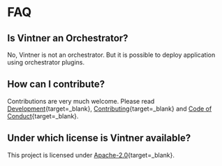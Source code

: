 # FAQ 

## Is Vintner an Orchestrator? 

No, Vintner is not an orchestrator.
But it is possible to deploy application using orchestrator plugins.

## How can I contribute? 

Contributions are very much welcome.
Please read [Development](development.md){target=_blank}, [Contributing](contributing.md){target=_blank} and [Code of Conduct](code-of-conduct.md){target=_blank}.

## Under which license is Vintner available?

This project is licensed under [Apache-2.0](https://opensource.org/licenses/Apache-2.0){target=_blank}.
